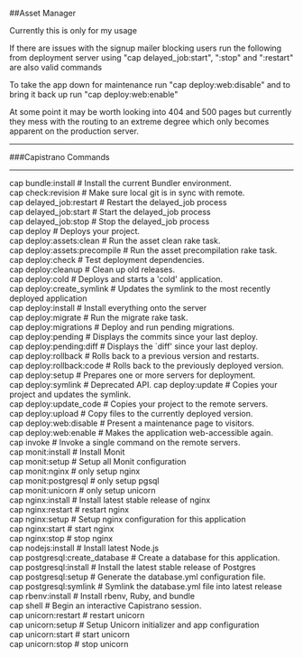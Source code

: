 ##Asset Manager

Currently this is only for my usage

If there are issues with the signup mailer blocking users run the following from deployment server using "cap delayed_job:start", ":stop" and ":restart" are also valid commands

To take the app down for maintenance run "cap deploy:web:disable" and to bring it back up run "cap deploy:web:enable"

At some point it may be worth looking into 404 and 500 pages but currently they mess with the routing to an extreme degree which only becomes apparent on the production server.

---
###Capistrano Commands
___
cap bundle:install             # Install the current Bundler environment.  
cap check:revision             # Make sure local git is in sync with remote.  
cap delayed_job:restart        # Restart the delayed_job process  
cap delayed_job:start          # Start the delayed_job process  
cap delayed_job:stop           # Stop the delayed_job process  
cap deploy                     # Deploys your project.  
cap deploy:assets:clean        # Run the asset clean rake task.  
cap deploy:assets:precompile   # Run the asset precompilation rake task.  
cap deploy:check               # Test deployment dependencies.  
cap deploy:cleanup             # Clean up old releases.  
cap deploy:cold                # Deploys and starts a 'cold' application.  
cap deploy:create_symlink      # Updates the symlink to the most recently deployed application  
cap deploy:install             # Install everything onto the server  
cap deploy:migrate             # Run the migrate rake task.  
cap deploy:migrations          # Deploy and run pending migrations.  
cap deploy:pending             # Displays the commits since your last deploy.  
cap deploy:pending:diff        # Displays the `diff' since your last deploy.  
cap deploy:rollback            # Rolls back to a previous version and restarts.  
cap deploy:rollback:code       # Rolls back to the previously deployed version.  
cap deploy:setup               # Prepares one or more servers for deployment.  
cap deploy:symlink             # Deprecated API.
cap deploy:update              # Copies your project and updates the symlink.  
cap deploy:update_code         # Copies your project to the remote servers.  
cap deploy:upload              # Copy files to the currently deployed version.  
cap deploy:web:disable         # Present a maintenance page to visitors.  
cap deploy:web:enable          # Makes the application web-accessible again.  
cap invoke                     # Invoke a single command on the remote servers.  
cap monit:install              # Install Monit  
cap monit:setup                # Setup all Monit configuration  
cap monit:nginx                # only setup nginx  
cap monit:postgresql           # only setup pgsql  
cap monit:unicorn              # only setup unicorn  
cap nginx:install              # Install latest stable release of nginx  
cap nginx:restart              # restart nginx  
cap nginx:setup                # Setup nginx configuration for this application  
cap nginx:start                # start nginx  
cap nginx:stop                 # stop nginx  
cap nodejs:install             # Install latest Node.js  
cap postgresql:create_database # Create a database for this application.  
cap postgresql:install         # Install the latest stable release of Postgres  
cap postgresql:setup           # Generate the database.yml configuration file.  
cap postgresql:symlink         # Symlink the database.yml file into latest release  
cap rbenv:install              # Install rbenv, Ruby, and bundle  
cap shell                      # Begin an interactive Capistrano session.  
cap unicorn:restart            # restart unicorn  
cap unicorn:setup              # Setup Unicorn initializer and app configuration  
cap unicorn:start              # start unicorn  
cap unicorn:stop               # stop unicorn

